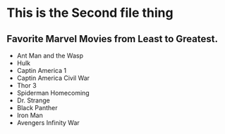 # This is the Second file thing

## Favorite Marvel Movies from Least to Greatest.
* Ant Man and the Wasp
* Hulk
* Captin America 1
* Captin America Civil War
* Thor 3
* Spiderman Homecoming
* Dr. Strange
* Black Panther  
* Iron Man
* Avengers Infinity War


